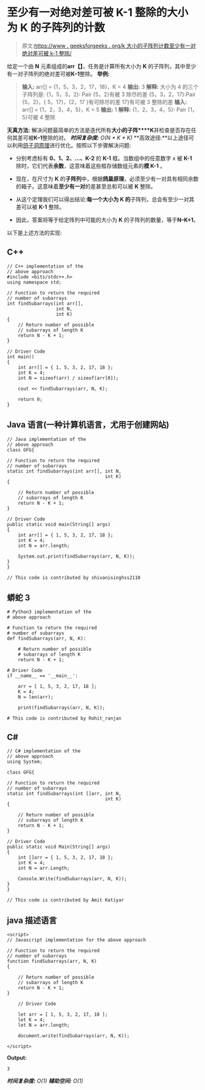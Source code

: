 # 至少有一对绝对差可被 K-1 整除的大小为 K 的子阵列的计数

> 原文:[https://www . geeksforgeeks . org/k 大小的子阵列计数至少有一对绝对差可被 k-1 整除/](https://www.geeksforgeeks.org/count-of-subarrays-of-size-k-having-at-least-one-pair-with-absolute-difference-divisible-by-k-1/)

给定一个由 **N** 元素组成的**arr【】**，任务是计算所有大小为 **K** 的子阵列，其中至少有一对子阵列的绝对差可被**K–1**整除。
**举例:**

> **输入:** arr[] = {1，5，3，2，17，18}，K = 4
> **输出:** 3
> **解释:**
> 大小为 4 的三个子阵列是:
> {1，5，3，2}: Pair {5，2}有被 3 除尽的差
> {5，3，2，17}:Pair {5，2}，{ 5，17}，{2，17 }有可除尽的差 17}有可被 3 整除的差
> **输入:** arr[] = {1，2，3，4，5}，K = 5
> **输出:** 1
> **解释:**
> {1，2，3，4，5}: Pair {1，5}可被 4
> 整除

**天真方法:**
解决问题最简单的方法是迭代所有**大小的子阵****K**并检查是否存在任何其差可被**K–1**整除的对。
***时间复杂度:** O(N * K * K)*
**高效途径:**以上途径可以利用[鸽子洞原理](https://www.geeksforgeeks.org/discrete-mathematics-the-pigeonhole-principle/)进行优化。按照以下步骤解决问题:

*   分别考虑标有 **0、1、2、…、K-2** 的 **K-1** 框。当数组中的任意数字 x 被 **K-1** 除时，它们代表**余数**，这意味着这些框存储数组元素的**模 K-1** 。

*   现在，在尺寸为 **K** 的**子阵列**中，根据**鸽巢原理**，必须至少有一对具有相同余数的箱子。这意味着**至少有一对**的差甚至总和可以被 **K** 整除。

*   从这个定理我们可以得出结论:**每一个大小为 **K** 的**子阵列，总会有至少一对其差可以被 **K-1** 整除。

*   因此，答案将等于给定阵列中可能的大小为 **K** 的子阵列的数量，等于**N–K+1**。

以下是上述方法的实现:

## C++

```
// C++ implementation of the
// above approach
#include <bits/stdc++.h>
using namespace std;

// Function to return the required
// number of subarrays
int findSubarrays(int arr[],
                  int N,
                  int K)
{
    // Return number of possible
    // subarrays of length K
    return N - K + 1;
}

// Driver Code
int main()
{
    int arr[] = { 1, 5, 3, 2, 17, 18 };
    int K = 4;
    int N = sizeof(arr) / sizeof(arr[0]);

    cout << findSubarrays(arr, N, K);

    return 0;
}
```

## Java 语言(一种计算机语言，尤用于创建网站)

```
// Java implementation of the
// above approach
class GFG{

// Function to return the required
// number of subarrays
static int findSubarrays(int arr[], int N,
                                    int K)
{

    // Return number of possible
    // subarrays of length K
    return N - K + 1;
}

// Driver Code
public static void main(String[] args)
{
    int arr[] = { 1, 5, 3, 2, 17, 18 };
    int K = 4;
    int N = arr.length;

    System.out.print(findSubarrays(arr, N, K));
}
}

// This code is contributed by shivanisinghss2110
```

## 蟒蛇 3

```
# Python3 implementation of the
# above approach

# Function to return the required
# number of subarrays
def findSubarrays(arr, N, K):

    # Return number of possible
    # subarrays of length K
    return N - K + 1;

# Driver Code
if __name__ == '__main__':

    arr = [ 1, 5, 3, 2, 17, 18 ];
    K = 4;
    N = len(arr);

    print(findSubarrays(arr, N, K));

# This code is contributed by Rohit_ranjan
```

## C#

```
// C# implementation of the
// above approach
using System;

class GFG{

// Function to return the required
// number of subarrays
static int findSubarrays(int []arr, int N,
                                    int K)
{

    // Return number of possible
    // subarrays of length K
    return N - K + 1;
}

// Driver Code
public static void Main(String[] args)
{
    int []arr = { 1, 5, 3, 2, 17, 18 };
    int K = 4;
    int N = arr.Length;

    Console.Write(findSubarrays(arr, N, K));
}
}

// This code is contributed by Amit Katiyar
```

## java 描述语言

```
<script>
// Javascript implementation for the above approach

// Function to return the required
// number of subarrays
function findSubarrays(arr, N, K)
{

    // Return number of possible
    // subarrays of length K
    return N - K + 1;
}

    // Driver Code

    let arr = [ 1, 5, 3, 2, 17, 18 ];
    let K = 4;
    let N = arr.length;

    document.write(findSubarrays(arr, N, K));

</script>
```

**Output:** 

```
3
```

***时间复杂度:** O(1)*
***辅助空间:** O(1)*